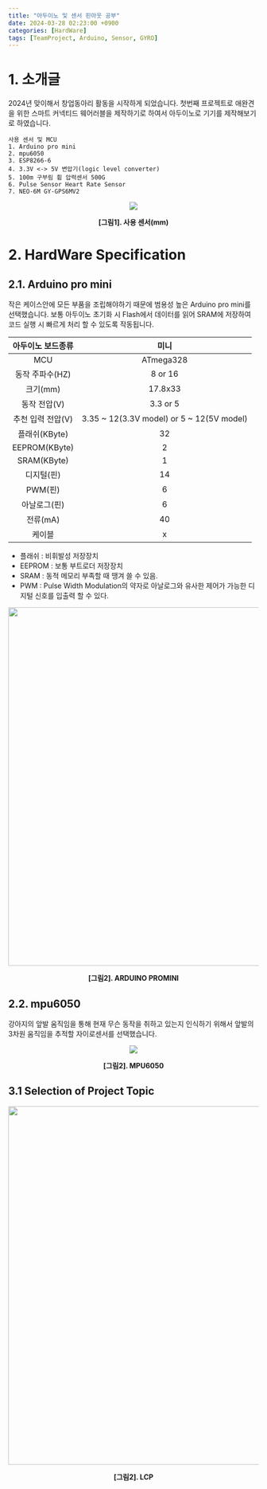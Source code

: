 ```yaml
---
title: "아두이노 및 센서 핀아웃 공부"
date: 2024-03-28 02:23:00 +0900
categories: [HardWare]
tags: [TeamProject, Arduino, Sensor, GYRO]
---
```

# 1. 소개글
2024년 맞이해서 창업동아리 활동을 시작하게 되었습니다. 첫번째 프로젝트로 애완견을 위한 스마트 커넥티드 웨어러블을 제작하기로 하여서 아두이노로 기기를 제작해보기로 하였습니다. 

```
사용 센서 및 MCU
1. Arduino pro mini
2. mpu6050
3. ESP8266-6
4. 3.3V <-> 5V 변압기(logic level converter)
5. 100m 구부림 휨 압력센서 500G
6. Pulse Sensor Heart Rate Sensor
7. NEO-6M GY-GPS6MV2
```

<center>
<img src="https://github.com/cisco/openh264/assets/56510688/8b399d39-8b84-4697-9a11-57ea6be4abc9" width="" height=""/>
<p><b>[그림1]. 사용 센서(mm)</b></p>
</center>


# 2. HardWare Specification
## 2.1. Arduino pro mini
작은 케이스안에 모든 부품을 조립해야하기 때문에 범용성 높은 Arduino pro mini를 선택했습니다. 
보통 아두이노 초기화 시 Flash에서 데이터를 읽어 SRAM에 저장하여 코드 실행 시 빠르게 처리 할 수 있도록 작동됩니다.

| 아두이노 보드종류 |   미니   |
|:----------------:|:------:|
| MCU              | ATmega328 |
| 동작 주파수(HZ)  | 8 or 16 |
| 크기(mm)         | 17.8x33 |
| 동작 전압(V)     | 3.3 or 5 |
| 추천 입력 전압(V)     | 3.35 ~ 12(3.3V model) or 5 ~ 12(5V model) |
| 플래쉬(KByte)    | 32      |
| EEPROM(KByte)    | 2       |
| SRAM(KByte)      | 1       |
| 디지털(핀)       | 14      |
| PWM(핀)          | 6       |
| 아날로그(핀)     | 6       |
| 전류(mA)             | 40      |
| 케이블           | x       |

- 플래쉬 : 비휘발성 저장장치
- EEPROM : 보통 부트로더 저장장치
- SRAM : 동적 메모리 부족할 때 땡겨 쓸 수 있음.
- PWM : Pulse Width Modulation의 약자로 아날로그와 유사한 제어가 가능한 디지털 신호를 입출력 할 수 있다.

<center>
<img src="https://github.com/cisco/openh264/assets/56510688/29a63d1e-dc60-42f1-8989-cc6802f16e3b" width="720" height=""/>
<p><b>[그림2]. ARDUINO PROMINI</b></p>
</center>

## 2.2. mpu6050
강아지의 앞발 움직임을 통해 현재 무슨 동작을 취하고 있는지 인식하기 위해서 앞발의 3차원 움직임을 추적할 자이로센서를 선택했습니다.


<center>
<img src="https://github.com/cisco/openh264/assets/56510688/1dd549e8-e017-4fc3-9f92-462a81c5faae" width="" height=""/>
<p><b>[그림2]. MPU6050</b></p>
</center>

## 3.1 Selection of Project Topic

<center>
<img src="https://github.com/cisco/openh264/assets/56510688/b385df02-7046-4977-8885-bbd12ac8492e" width="720" height=""/>
<p><b>[그림2]. LCP</b></p>
</center>

